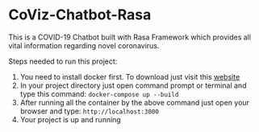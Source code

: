 # CoViz-Chatbot-Rasa
This is a COVID-19 Chatbot built with Rasa Framework which provides all vital information regarding novel coronavirus.

Steps needed to run this project:
1. You need to install docker first. To download just visit this [website](https://www.docker.com/products/docker-desktop)
2. In your project directory just open command prompt or terminal and type this command:
```docker-compose up --build```
3. After running all the container by the above command just open your browser and type:
```http://localhost:3000```
4. Your project is up and running
